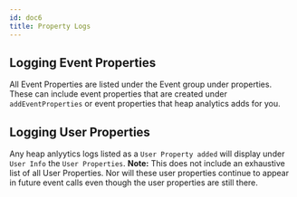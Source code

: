 ```yaml
---
id: doc6
title: Property Logs
---
```


## Logging Event Properties

All Event Properties are listed under the Event group under properties. These can include event properties that are created under `addEventProperties` or event properties that heap analytics adds for you.

## Logging User Properties

Any heap anlyytics logs listed as a `User Property added` will display under `User Info` the `User Properties`. 
**Note:** This does not include an exhaustive list of all User Properties. Nor will these user properties continue to appear in future event calls even though the user properties are still there.
